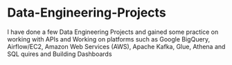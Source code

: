 # Data-Engineering-Projects
I have done a few Data Engineering Projects and gained some practice on working with APIs and Working on platforms such as Google BigQuery, Airflow/EC2, Amazon Web Services (AWS), Apache Kafka, Glue, Athena and SQL quires and Building Dashboards 
